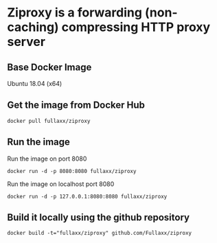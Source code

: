 # Ziproxy is a forwarding (non-caching) compressing HTTP proxy server 

## Base Docker Image
Ubuntu 18.04 (x64)

## Get the image from Docker Hub

    docker pull fullaxx/ziproxy

## Run the image
Run the image on port 8080

    docker run -d -p 8080:8080 fullaxx/ziproxy

Run the image on localhost port 8080

    docker run -d -p 127.0.0.1:8080:8080 fullaxx/ziproxy

## Build it locally using the github repository

    docker build -t="fullaxx/ziproxy" github.com/Fullaxx/ziproxy
